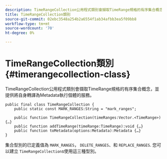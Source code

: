 ```yaml
---
description: TimeRangeCollection公用程式類別會擷取TimeRange規格的有序集合概念，並提供將自身轉譯為Metadata執行個體的服務。
title: TimeRangeCollection類別
source-git-commit: 02ebc3548a254b2a6554f1ab34afbb3ea5f09bb8
workflow-type: tm+mt
source-wordcount: '70'
ht-degree: 0%

---
```


# TimeRangeCollection類別{#timerangecollection-class}

TimeRangeCollection公用程式類別會擷取TimeRange規格的有序集合概念，並提供將自身轉譯為Metadata執行個體的服務。

<!--<a id="section_D87AA7BC628D458DAB12D5247AD34B41"></a>-->

```
public final class TimeRangeCollection { 
    public static const MARK_RANGES:String = "mark_ranges"; 
  
    public function TimeRangeCollection(timeRanges:Vector.<TimeRange>) {…} 
    public function addTimeRange(timeRange:TimeRange):void {…} 
    public function toMetadata(options:Metadata):Metadata {…} 
}
```

集合型別的已定義值為 `MARK_RANGES`， `DELETE_RANGES`、和 `REPLACE_RANGES`. 您可以建立 `TimeRangeCollection`s使用這三種型別。

